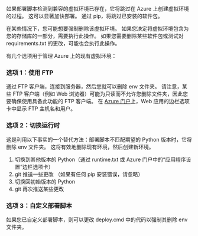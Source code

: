 如果部署脚本检测到兼容的虚拟环境已存在，它将跳过在 Azure 上创建虚拟环境的过程。  这可以显著加快部署。  通过 pip，将跳过已安装的软件包。

在某些情况下，您可能想要强制删除该虚拟环境。  如果您决定将虚拟环境包含为您的存储库的一部分，需要执行此操作。  如果您需要删除某些软件包或测试对 requirements.txt 的更改，可能也会执行此操作。

有几个选项用于管理 Azure 上的现有虚拟环境：

### 选项 1：使用 FTP
<a id="option-1-use-ftp" class="xliff"></a>
通过 FTP 客户端，连接到服务器，然后您就可以删除 env 文件夹。  请注意，某些 FTP 客户端（例如 Web 浏览器）可能为只读而不允许您删除文件夹，因此您要确保使用具备此功能的 FTP 客户端。  在 [Azure 门户](https://portal.azure.cn)上，Web 应用的边栏选项卡中显示 FTP 主机名和用户。

### 选项 2：切换运行时
<a id="option-2-toggle-runtime" class="xliff"></a>
这是利用以下事实的一个替代方法：部署脚本不匹配期望的 Python 版本时，它将删除 env 文件夹。  这将有效地删除现有环境，然后创建新环境。

1. 切换到其他版本的 Python（通过 runtime.txt 或 Azure 门户中的“应用程序设置”边栏选项卡）
2. git 推送一些更改 （如果有任何 pip 安装错误，请忽略）
3. 切换回初始版本的 Python
4. git 再次推送某些更改

### 选项 3：自定义部署脚本
<a id="option-3-customize-deployment-script" class="xliff"></a>
如果您已自定义部署脚本，则可以更改 deploy.cmd 中的代码以强制其删除 env 文件夹。